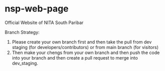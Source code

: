 # nsp-web-page

Official Website of NITA South Paribar

Branch Strategy:

1. Please create your own branch first and then take the pull from dev staging (for developers/contributors) or from main branch (for visitors)
2. Then make your chengs from your own branch and then push the code into your branch and then create a pull request to merge into dev_staging.

